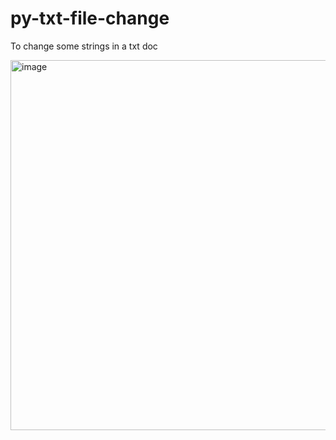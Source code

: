 # py-txt-file-change
To change some strings in a txt doc

<img width="592" alt="image" src="https://user-images.githubusercontent.com/80546510/169250974-256849ec-5aaa-4a82-9fe0-2619f15c6d38.png">
